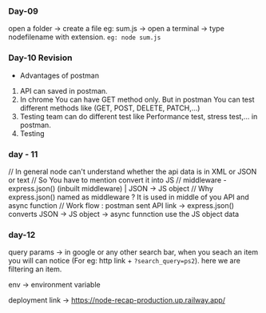 ### Day-09

open a folder -> create a file eg: sum.js -> open a terminal -> type node<space>filename with extension. `eg: node sum.js`

### Day-10 Revision

- Advantages of postman

1. API can saved in postman.
2. In chrome You can have GET method only. But in postman You can test different methods like (GET, POST, DELETE, PATCH,...)
3. Testing team can do different test like Performance test, stress test,... in postman.
4. Testing

### day - 11

// In general node can't understand whether the api data is in XML or JSON or text
// So You have to mention convert it into JS
// middleware - express.json() (inbuilt middleware) | JSON -> JS object
// Why express.json() named as middleware ? It is used in middle of you API and async function
// Work flow : postman sent API link -> express.json() converts JSON -> JS object -> async funnction use the JS object data

### day-12

query params -> in google or any other search bar, when you seach an item you will can notice (For eg: http link + `?search_query=ps2`). here we are filtering an item.

env -> environment variable

deployment link -> https://node-recap-production.up.railway.app/
